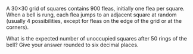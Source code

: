<p>A 30×30 grid of squares contains 900 fleas, initially one flea per square.<br />
When a bell is rung, each flea jumps to an adjacent square at random (usually 4 possibilities, except for fleas on the edge of the grid or at the corners).</p>

<p>What is the expected number of unoccupied squares after 50 rings of the bell? Give your answer rounded to six decimal places.</p>
